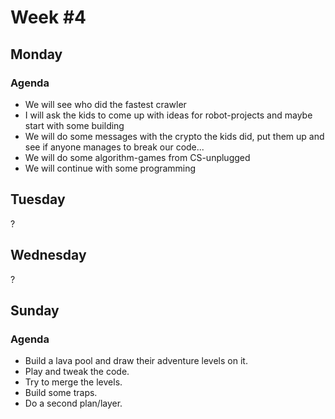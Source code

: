 # Week #4

## Monday

### Agenda

- We will see who did the fastest crawler
- I will ask the kids to come up with ideas for robot-projects and maybe start with some building
- We will do some messages with the crypto the kids did, put them up and see if anyone manages to break our code...
- We will do some algorithm-games from CS-unplugged
- We will continue with some programming

## Tuesday

?

## Wednesday

?

## Sunday

### Agenda

- Build a lava pool and draw their adventure levels on it. 
- Play and tweak the code.
- Try to merge the levels.
- Build some traps.
- Do a second plan/layer.